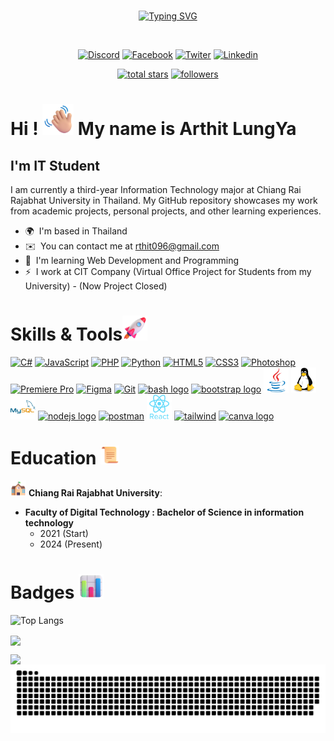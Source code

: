 <!--<img  align = "center" src="https://github.com/ArthitDev/ArthitDev/blob/bbf574964d0519f2c89ab0517f24d815224c2684/assets/images/dino.gif" alt="Dino Jump">-->
<!--![til](assets/images/dino.gif)-->
<br>
<p align="center">
<a href="https://git.io/typing-svg"><img src="https://readme-typing-svg.demolab.com?font=Fira+Code&pause=1000&color=F7E420&center=true&random=false&width=435&lines=Welcome+to+My+Github+;I'm+IT+Student+Year+3+;I'm+Full+Stack+Developer " alt="Typing SVG" /></a>
</p>

<br>
<p align="center">
  <a href="https://discord.com/users/416403249235755008" target="_blank"><img alt="Discord" title="Discord" src="https://img.shields.io/badge/-Discord-7289DA?style=for-the-badge&logo=discord&logoColor=white"/></a>
  <a href="https://www.facebook.com/MR.Arthit.Profile" target="_blank"><img alt="Facebook" title="Facebook" src="https://img.shields.io/badge/-facebook-0866ff?style=for-the-badge&logo=facebook&logoColor=white"/></a>
  <a href="https://www.twitter.com/ArthitDev" target="_blank"><img alt="Twiter" title="Twiter" src="https://img.shields.io/badge/-twiter-3c414b?style=for-the-badge&logo=x&logoColor=white"/></a>
  <a href="https://www.linkedin.com/in/arthit-lungya-30a29626a" target="_blank"><img alt="Linkedin" title="Linkedin" src="https://img.shields.io/badge/-Linkedin-0077b5?style=for-the-badge&logo=Linkedin&logoColor=white"/></a>
 </p>
 <p align="center">
   <a href="https://github.com/ArthitDev?tab=repositories&sort=stargazers">
    <img alt="total stars" title="Total stars on GitHub" src="https://custom-icon-badges.demolab.com/github/stars/ArthitDev?color=B8B92B&style=for-the-badge&labelColor=959532&logo=star"/></a>
   <a href="https://github.com/ArthitDev"><img alt="followers" title="Follow me on Github" src="https://img.shields.io/github/followers/ArthitDev?color=236ad3&style=for-the-badge&logo=github&label=Follow"/></a>
 </p>

Hi ! <img src="assets/images/Waving Hand Medium-Light Skin Tone.png" width="50"> My name is Arthit LungYa
=====================================================================================================================================


 
 <!--[![Visitor](https://visitor-badge.laobi.icu/badge?page_id=ArthitDev.ArthitDev)](https://github.com/ArthitDev) -->
 <!--[![GitHub followers](https://img.shields.io/github/followers/ArthitDev.svg?style=social&label=Follow)](https://github.com/ArthitDev?tab=followers) -->


I'm IT Student
--------------

I am currently a third-year Information Technology major at Chiang Rai Rajabhat University in Thailand. My GitHub repository showcases my work from academic projects, personal projects, and other learning experiences.

* 🌍  I'm based in Thailand
* ✉️  You can contact me at [rthit096@gmail.com](mailto:rthit096@gmail.com)
* 🧠  I'm learning Web Development and Programming
* ⚡  I work at CIT Company (Virtual Office Project for Students from my University) - (Now Project Closed)
# Skills & Tools<img src="assets/images/Rocket.png" width="40">
<!--* 🖥️  See my portfolio at [My Portfolio](http://arthitdev.github.io/)-->


<p align="left">
  <a href="https://docs.microsoft.com/en-us/dotnet/csharp/" target="_blank" rel="noreferrer"><img src="https://raw.githubusercontent.com/danielcranney/readme-generator/main/public/icons/skills/csharp-colored.svg" width="36" height="36" alt="C#" /></a>
  <a href="https://developer.mozilla.org/en-US/docs/Web/JavaScript" target="_blank" rel="noreferrer"><img src="https://raw.githubusercontent.com/danielcranney/readme-generator/main/public/icons/skills/javascript-colored.svg" width="36" height="36" alt="JavaScript" /></a>
  <a href="https://www.php.net/" target="_blank" rel="noreferrer"><img src="https://raw.githubusercontent.com/danielcranney/readme-generator/main/public/icons/skills/php-colored.svg" width="36" height="36" alt="PHP" /></a>
  <a href="https://www.python.org/" target="_blank" rel="noreferrer"><img src="https://raw.githubusercontent.com/danielcranney/readme-generator/main/public/icons/skills/python-colored.svg" width="36" height="36" alt="Python" /></a>
  <a href="https://developer.mozilla.org/en-US/docs/Glossary/HTML5" target="_blank" rel="noreferrer"><img src="https://raw.githubusercontent.com/danielcranney/readme-generator/main/public/icons/skills/html5-colored.svg" width="36" height="36" alt="HTML5" /></a>
  <a href="https://www.w3.org/TR/CSS/#css" target="_blank" rel="noreferrer"><img src="https://raw.githubusercontent.com/danielcranney/readme-generator/main/public/icons/skills/css3-colored.svg" width="36" height="36" alt="CSS3" /></a>
  <a href="https://www.adobe.com/uk/products/photoshop.html" target="_blank" rel="noreferrer"><img src="https://raw.githubusercontent.com/danielcranney/readme-generator/main/public/icons/skills/photoshop-colored-dark.svg" width="36" height="36" alt="Photoshop" /></a>
  <!--<a href="adobe.com/uk/products/illustrator.html" target="_blank" rel="noreferrer"><img src="https://raw.githubusercontent.com/danielcranney/readme-generator/main/public/icons/skills/illustrator-colored-dark.svg" width="36" height="36" alt="Illustrator" /></a>-->
  <a href="https://www.adobe.com/uk/products/premiere.html" target="_blank" rel="noreferrer"><img src="https://raw.githubusercontent.com/danielcranney/readme-generator/main/public/icons/skills/premierepro-colored-dark.svg" width="36" height="36" alt="Premiere Pro" /></a>
  <a href="https://www.figma.com/" target="_blank" rel="noreferrer"><img src="https://raw.githubusercontent.com/danielcranney/readme-generator/main/public/icons/skills/figma-colored.svg" width="36" height="36" alt="Figma" /></a>
  <a href="https://git-scm.com/" target="_blank" rel="noreferrer"><img src="https://raw.githubusercontent.com/danielcranney/readme-generator/main/public/icons/skills/git-colored.svg" width="36" height="36" alt="Git" /></a>
  <a href="https://www.gnu.org/software/bash/" target="_blank" rel="noreferrer"><img src="https://cdn.jsdelivr.net/gh/devicons/devicon/icons/bash/bash-original.svg" height="40" alt="bash logo" /></a>
  <a href="https://getbootstrap.com" target="_blank" rel="noreferrer"><img src="https://cdn.jsdelivr.net/gh/devicons/devicon/icons/bootstrap/bootstrap-original.svg" height="40" alt="bootstrap logo" /></a>
  <!--<a href="https://www.docker.com/" target="_blank" rel="noreferrer"><img src="https://raw.githubusercontent.com/devicons/devicon/master/icons/docker/docker-original-wordmark.svg" alt="docker" width="40" height="40"/></a> -->
  <!--<a href="https://cloud.google.com" target="_blank" rel="noreferrer"><img src="https://www.vectorlogo.zone/logos/google_cloud/google_cloud-icon.svg" alt="gcp" width="40" height="40"/></a>-->
  <a href="https://www.java.com" target="_blank" rel="noreferrer"><img src="https://raw.githubusercontent.com/devicons/devicon/master/icons/java/java-original.svg" alt="java" width="40" height="40"/></a>
  <a href="https://www.linux.org/" target="_blank" rel="noreferrer"><img src="https://raw.githubusercontent.com/devicons/devicon/master/icons/linux/linux-original.svg" alt="linux" width="40" height="40"/></a>
  <a href="https://www.mysql.com/" target="_blank" rel="noreferrer"><img src="https://raw.githubusercontent.com/devicons/devicon/master/icons/mysql/mysql-original-wordmark.svg" alt="mysql" width="40" height="40"/></a>
  <a href="https://nodejs.org" target="_blank" rel="noreferrer"><img src="https://cdn.jsdelivr.net/gh/devicons/devicon/icons/nodejs/nodejs-original.svg" height="40" alt="nodejs logo" /></a>
  <a href="https://postman.com" target="_blank" rel="noreferrer"><img src="https://www.vectorlogo.zone/logos/getpostman/getpostman-icon.svg" alt="postman" width="40" height="40"/></a>
  <a href="https://reactjs.org/" target="_blank" rel="noreferrer"><img src="https://raw.githubusercontent.com/devicons/devicon/master/icons/react/react-original-wordmark.svg" alt="react" width="40" height="40"/></a>
  <a href="https://tailwindcss.com/" target="_blank" rel="noreferrer"><img src="https://www.vectorlogo.zone/logos/tailwindcss/tailwindcss-icon.svg" alt="tailwind" width="40" height="40"/></a>
  <a href="https://www.canva.com/" target="_blank" rel="noreferrer"><img src="https://cdn.jsdelivr.net/gh/devicons/devicon/icons/canva/canva-original.svg" height="40" alt="canva logo"/></a>
</p>

# Education <img src="assets/images/Scroll.png" width="30">
<img src="assets/images/School.png" width="25"> **Chiang Rai Rajabhat University**:
  - **Faculty of Digital Technology : Bachelor of Science in information technology**
    - 2021 (Start)
    - 2024 (Present)

<!--# Disocrd Activity <img src="assets/images/Discord.gif" width="55px" height = "55px">

[![Discord Presence](https://lanyard.cnrad.dev/api/416403249235755008)](https://discord.com/users/416403249235755008) -->
<!--# Contact Me<img src="assets/images/Man Technologist Light Skin Tone.png" width="50"> 


<p align="left"> <a href="https://www.facebook.com/MR.Arthit.Profile" target="_blank"><img src="assets/images/facebook.png" width="50" height="50" ></a> 
<a href="https://www.github.com/ArthitDev" target="_blank"><img src="assets/images/github - 2.png" width="50" height="50" /></a> 
<a href="https://www.linkedin.com/in/arthit-lungya-30a29626a" target="_blank"><img src="assets/images/linkedin.png" width="50" height="50" ></a>  
<a href="https://www.twitter.com/ArthitDev" target="_blank" ><img src="assets/images/X.png" width="50" height="50" ></a></p> -->

# Badges <img src="assets/images/Bar Chart.png" width="40">

<!--<img align="center" height="180px" src="https://github-readme-stats-sigma-five.vercel.app/api/top-langs/?username=ArthitDev&langs_count=10&title_color=b2336b&&layout=compact&text_color=e5f7ef&icon_color=526777&hide_border=true&bg_color=141321" />-->

![Top Langs](https://github-readme-stats.vercel.app/api/top-langs/?username=ArthitDev&layout=compact&langs_count=10&theme=radical&hide_border=true)


<nobr><img align="center" width="500px" src="https://github-readme-stats-sigma-five.vercel.app/api?username=ArthitDev&show_icons=true&theme=radical&hide_border=true"/>
<p align="center"><img align="left" width ="600px" src="https://github-readme-streak-stats.herokuapp.com/?user=ArthitDev&theme=radical&hide_border=true&border_radius=5&date_format=j%20M%5B%20Y%5D" /></p>

<picture>
  <source media="(prefers-color-scheme: dark)" srcset="https://raw.githubusercontent.com/platane/platane/output/github-contribution-grid-snake-dark.svg">
  <source media="(prefers-color-scheme: light)" srcset="https://raw.githubusercontent.com/platane/platane/output/github-contribution-grid-snake.svg">
  <img alt="github contribution grid snake animation" src="https://raw.githubusercontent.com/platane/platane/output/github-contribution-grid-snake.svg" width="1200px">
</picture>
